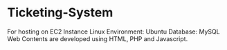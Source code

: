 # Ticketing-System
For hosting on EC2 Instance
Linux Environment: Ubuntu
Database: MySQL
Web Contents are developed using HTML, PHP and Javascript.
